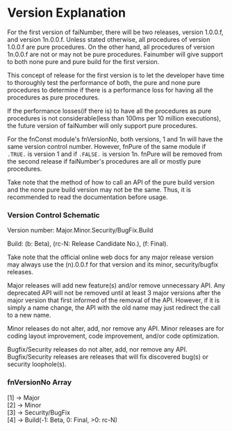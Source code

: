 # Version Explanation

For the first version of faiNumber, there will be two releases, version
1.0.0.f, and version 1n.0.0.f. Unless stated otherwise, all procedures
of version 1.0.0.f are pure procedures. On the other hand, all
procedures of version 1n.0.0.f are not or may not be pure procedures.
Fainumber will give support to both none pure and pure build for the
first version. 

This concept of release for the first version is to let the developer
have time to thoroughly test the performance of both, the pure and none
pure procedures to determine if there is a performance loss for having
all the procedures as pure procedures.

If the performance losses(if there is) to have all the procedures as
pure procedures is not considerable(less than 100ms per 10 million executions),
the future version of faiNumber will only support pure procedures.

For the fnConst module's fnVersionNo, both versions, 1 and 1n will have
the same version control number. However, fnPure of the same module
if `.TRUE.` is version 1 and if `.FALSE.` is version 1n. fnPure will be
removed from the second release if faiNumber's procedures are all or
mostly pure procedures.

Take note that the method of how to call an API of the pure build
version and the none pure build version may not be the same. Thus,
it is recommended to read the documentation before usage.

### Version Control Schematic

Version number: Major.Minor.Security/BugFix.Build

Build: (b: Beta), (rc-N: Release Candidate No.), (f: Final).

Take note that the official online web docs for any major release version
may always use the (n).0.0.f for that version and its minor, security/bugfix
releases.

Major releases will add new feature(s) and/or remove unnecessary API. Any
deprecated API will not be removed until at least 3 major versions after the
major version that first informed of the removal of the API. However, if it is
simply a name change, the API with the old name may just redirect the call to
a new name.

Minor releases do not alter, add, nor remove any API. Minor releases are for
coding layout improvement, code improvement, and/or code optimization.

Bugfix/Security releases do not alter, add, nor remove any API. Bugfix/Security
releases are releases that will fix discovered bug(s) or security loophole(s).

### fnVersionNo Array

[1] -> Major<br />
[2] -> Minor<br />
[3] -> Security/BugFix<br />
[4] -> Build(-1: Beta, 0: Final, >0: rc-N)<br />
